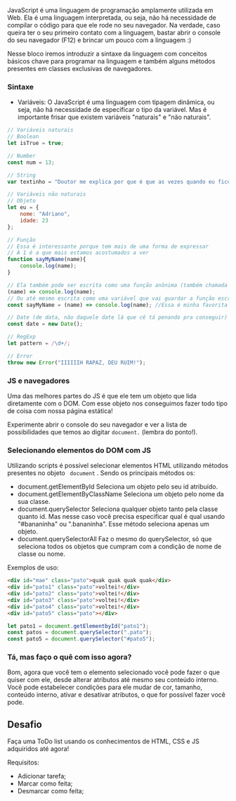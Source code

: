 JavaScript é uma linguagem de programação amplamente utilizada em Web. Ela é uma linguagem interpretada, ou seja, não há necessidade de compilar o código para que ele rode no seu navegador. Na verdade, caso queira ter o seu primeiro contato com a linguagem, bastar abrir o console do seu navegador (F12) e brincar um pouco com a linguagem :)

Nesse bloco iremos introduzir a sintaxe da linguagem com conceitos básicos chave para programar na linguagem e também alguns métodos presentes em classes exclusivas de navegadores.

### Sintaxe

* Variáveis:
	O JavaScript é uma linguagem com tipagem dinâmica, ou seja, não há necessidade de especificar o tipo da variável. Mas é importante frisar que existem variáveis "naturais" e "não naturais". 

```javascript tipo de variáveis
// Variáveis naturais
// Boolean
let isTrue = true;

// Number
const num = 13;

// String
var textinho = "Doutor me explica por que é que as vezes quando eu fico parado...";

// Variáveis não naturais
// Objeto 
let eu = {
	nome: "Adriano",
	idade: 23
};

// Função
// Essa é interessante porque tem mais de uma forma de expressar
// A 1 é a que mais estamos acostumados a ver
function sayMyName(name){
	console.log(name);
}

// Ela também pode ser escrita como uma função anônima (também chamada de arrow funciton)
(name) => console.log(name);
// Ou até mesmo escrita como uma variável que vai guardar a função escrita como função anônima
const sayMyName = (name) => console.log(name); //Essa é minha favorita haha

// Date (de data, não daquele date lá que cê tá penando pra conseguir)
const date = new Date();

// RegExp
let pattern = /\d+/;

// Error
throw new Error("IIIIIIH RAPAZ, DEU RUIM!");
```

### JS e navegadores

Uma das melhores partes do JS é que ele tem um objeto que lida diretamente com o DOM. Com esse objeto nos conseguimos fazer todo tipo de coisa com nossa página estática!

Experimente abrir o console do seu navegador e ver a lista de possibilidades que temos ao digitar ```document.``` (lembra do ponto!).


### Selecionando elementos do DOM com JS

Utilizando scripts é possível selecionar elementos HTML utilizando métodos presentes no objeto ```
document``` . Sendo os principais métodos os:
*  document.getElementById
	Seleciona um objeto pelo seu id atribuído.
* document.getElementByClassName
	Seleciona um objeto pelo nome da sua classe.
* document.querySelector
	Seleciona qualquer objeto tanto pela classe quanto id. Mas nesse caso você precisa especificar qual é qual usando "#bananinha" ou ".bananinha". Esse método seleciona apenas um objeto.
* document.querySelectorAll
	Faz o mesmo do querySelector, só que seleciona todos os objetos que cumpram com a condição de nome de classe ou nome.

Exemplos de uso:
```html
<div id="mae" class="pato">quak quak quak quak</div>
<div id="pato1" class="pato">voltei!</div>
<div id="pato2" class="pato">voltei!</div>
<div id="pato3" class="pato">voltei!</div>
<div id="pato4" class="pato">voltei!</div>
<div id="pato5" class="pato"></div>
```

```javascript
let pato1 = document.getElementbyId("pato1");
const patos = document.querySelector(".pato");
const pato5 = document.querySelector("#pato5");
```

### Tá, mas faço o quê com isso agora?

Bom, agora que você tem o elemento selecionado você pode fazer o que quiser com ele, desde alterar atributos até mesmo seu conteúdo interno. Você pode estabelecer condições para ele mudar de cor, tamanho, conteúdo interno, ativar e desativar atributos, o que for possível fazer você pode.

## Desafio

Faça uma ToDo list usando os conhecimentos de HTML, CSS e JS adquiridos até agora!

Requisitos:
- Adicionar tarefa;
- Marcar como feita;
- Desmarcar como feita;
